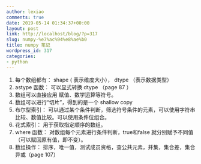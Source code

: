 ```yaml
---
author: lexiao
comments: true
date: 2019-05-14 01:34:37+00:00
layout: post
link: http://localhost/blog/?p=317
slug: numpy-%e7%ac%94%e8%ae%b0
title: numpy 笔记
wordpress_id: 317
categories:
- python
---
```


  1. 每个数组都有：  shape ( 表示维度大小），  dtype （表示数据类型）
  2. astype 函数：  可以显式转换  dtype  （page 87 ）
  3. 数组可以直接应用  赋值、数学运算等符号。
  4. 数组可以进行“切片”，得到的是一个 shallow copy
  5. 布尔型索引：  可以通过某个条件判断，筛选符号条件的元素，可以使用字符串比较、数值比较。可以使用条件位组合。
  6. 花式索引：  用于获取指定顺序的数组。
  7. where 函数：  对数组每个元素进行条件判断，true和false 就分别赋予不同值（可以赋回原有值，即不变）。
  8. 数组操作：	排序，唯一值，测试成员资格，查公共元素，并集，集合差，集合异或（page 107）

  

